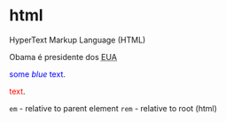 # html
HyperText Markup Language (HTML) 

<p>Obama é presidente dos <abbr title="Estados Unidos da América">EUA</abbr></p>

<span style="color:blue">some *blue* text</span>.
<p><span style="color: red;">text</span>.
  
 `em` - relative to parent element
 `rem`  - relative to root (html)
